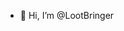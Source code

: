 - 👋 Hi, I’m @LootBringer

<!---
LootBringer/LootBringer is a ✨ special ✨ repository because its `README.md` (this file) appears on your GitHub profile.
You can click the Preview link to take a look at your changes.
--->
